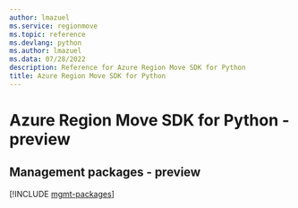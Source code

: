 ```yaml
---
author: lmazuel
ms.service: regionmove
ms.topic: reference
ms.devlang: python
ms.author: lmazuel
ms.data: 07/28/2022
description: Reference for Azure Region Move SDK for Python
title: Azure Region Move SDK for Python
---
```

# Azure Region Move SDK for Python - preview

## Management packages - preview
[!INCLUDE [mgmt-packages](region-move-mgmt-index.md)]